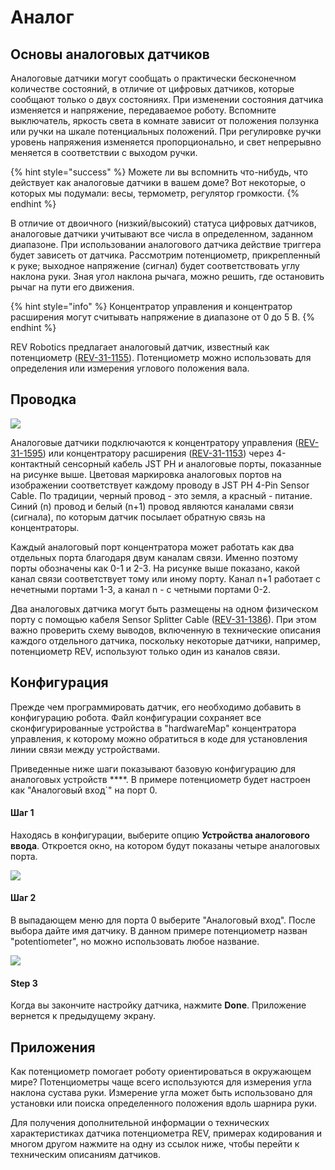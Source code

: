 # Аналог

## Основы аналоговых датчиков

Аналоговые датчики могут сообщать о практически бесконечном количестве состояний, в отличие от цифровых датчиков, которые сообщают только о двух состояниях. При изменении состояния датчика изменяется и напряжение, передаваемое роботу. Вспомните выключатель, яркость света в комнате зависит от положения ползунка или ручки на шкале потенциальных положений. При регулировке ручки уровень напряжения изменяется пропорционально, и свет непрерывно меняется в соответствии с выходом ручки. &#x20;

{% hint style="success" %}
Можете ли вы вспомнить что-нибудь, что действует как аналоговые датчики в вашем доме? Вот некоторые, о которых мы подумали: весы, термометр, регулятор громкости.
{% endhint %}

В отличие от двоичного (низкий/высокий) статуса цифровых датчиков, аналоговые датчики учитывают все числа в определенном, заданном диапазоне. При использовании аналогового датчика действие триггера будет зависеть от датчика. Рассмотрим потенциометр, прикрепленный к руке; выходное напряжение (сигнал) будет соответствовать углу наклона руки. Зная угол наклона рычага, можно решить, где остановить рычаг на пути его движения.&#x20;

{% hint style="info" %}
Концентратор управления и концентратор расширения могут считывать напряжение в диапазоне от 0 до 5 В.&#x20;
{% endhint %}

REV Robotics предлагает аналоговый датчик, известный как потенциометр ([REV-31-1155](https://www.revrobotics.com/rev-31-1155/)). Потенциометр можно использовать для определения или измерения углового положения вала.

## Проводка&#x20;

![](https://2589213514-files.gitbook.io/\~/files/v0/b/gitbook-legacy-files/o/assets%2F-M4\_pJHI8HTuZFQTNfcy%2F-MFpxo5ekLNYiSEamSF2%2F-MFpy4npwGIxk0gowHcE%2FControl\_Hub\_Port\_Specific\_Pinout\_ANALOG\_LARGER\_SIZE-01.png?alt=media\&token=d5036d25-9a34-4f78-bcc3-9935012cbf08)

Аналоговые датчики подключаются к концентратору управления ([REV-31-1595](https://www.revrobotics.com/rev-31-1595/)) или концентратору расширения ([REV-31-1153](https://www.revrobotics.com/rev-31-1153/)) через 4-контактный сенсорный кабель JST PH и аналоговые порты, показанные на рисунке выше. Цветовая маркировка аналоговых портов на изображении соответствует каждому проводу в JST PH 4-Pin Sensor Cable. По традиции, черный провод - это земля, а красный - питание. Синий (n) провод и белый (n+1) провод являются каналами связи (сигнала), по которым датчик посылает обратную связь на концентраторы.

Каждый аналоговый порт концентратора может работать как два отдельных порта благодаря двум каналам связи. Именно поэтому порты обозначены как 0-1 и 2-3. На рисунке выше показано, какой канал связи соответствует тому или иному порту. Канал n+1 работает с нечетными портами 1-3, а канал n - с четными портами 0-2.

Два аналоговых датчика могут быть размещены на одном физическом порту с помощью кабеля Sensor Splitter Cable ([REV-31-1386](https://www.revrobotics.com/rev-31-1386/)). При этом важно проверить схему выводов, включенную в технические описания каждого отдельного датчика, поскольку некоторые датчики, например, потенциометр REV, используют только один из каналов связи.

## Конфигурация

Прежде чем программировать датчик, его необходимо добавить в конфигурацию робота. Файл конфигурации сохраняет все сконфигурированные устройства в "hardwareMap" концентратора управления, к которому можно обратиться в коде для установления линии связи между устройствами.&#x20;

Приведенные ниже шаги показывают базовую конфигурацию для аналоговых устройств ****. В примере потенциометр будет настроен как "Аналоговый вход\`" на порт 0.&#x20;

#### Шаг 1

Находясь в конфигурации, выберите опцию **Устройства аналогового ввода**. Откроется окно, на котором будут показаны четыре аналоговых порта.

![](https://2589213514-files.gitbook.io/\~/files/v0/b/gitbook-legacy-files/o/assets%2F-M4\_pJHI8HTuZFQTNfcy%2F-MFlMDDJDqDR1Bl7viMZ%2F-MFlh44cHXFDjx95r83N%2FAnalog%20sensor%20config%20step%201.svg?alt=media\&token=aadb04f7-0f3f-4ff0-90c9-efd0456c0270)

#### Шаг 2

В выпадающем меню для порта 0 выберите "Аналоговый вход". После выбора дайте имя датчику. В данном примере потенциометр назван "potentiometer", но можно использовать любое название.&#x20;

![](https://2589213514-files.gitbook.io/\~/files/v0/b/gitbook-legacy-files/o/assets%2F-M4\_pJHI8HTuZFQTNfcy%2F-MFlMDDJDqDR1Bl7viMZ%2F-MFlj5YzRTH5KaHjq\_ar%2FAnalog%20sensor%20config%20step%202.svg?alt=media\&token=4473a795-c3cc-498a-bf87-34570d1cf804)

#### Step 3&#x20;

Когда вы закончите настройку датчика, нажмите **Done**. Приложение вернется к предыдущему экрану.

## Приложения

Как потенциометр помогает роботу ориентироваться в окружающем мире? Потенциометры чаще всего используются для измерения угла наклона сустава руки. Измерение угла может быть использовано для установки или поиска определенного положения вдоль шарнира руки.&#x20;

Для получения дополнительной информации о технических характеристиках датчика потенциометра REV, примерах кодирования и многом другом нажмите на одну из ссылок ниже, чтобы перейти к техническим описаниям датчиков.

| |
| :-----------

